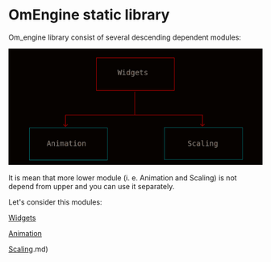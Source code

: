 # ﻿OmEngine static library

Om_engine library consist of several descending dependent modules:

<img src='https://github.com/OrdinaryMind/om_engine/blob/om_engine_v_1_0/examples/library_structure.png'>

It is mean that more lower module (i. e. Animation and Scaling) is not depend
from upper and you can use it separately.

Let's consider this modules:

[Widgets](https://github.com/OrdinaryMind/om_engine/blob/om_engine_v_1_0/third_party/widgets.md)

[Animation](https://github.com/OrdinaryMind/om_engine/blob/om_engine_v_1_0/third_party/animation.md)

[Scaling](https://github.com/OrdinaryMind/om_engine/blob/om_engine_v_1_0/third_party/scaling.md).md)